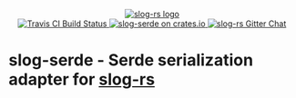 <p align="center">

  <a href="https://github.com/slog-rs/slog">
  <img src="https://cdn.rawgit.com/slog-rs/misc/master/media/slog.svg" alt="slog-rs logo">
  </a>
  <br>

  <a href="https://travis-ci.org/slog-rs/serde">
      <img src="https://img.shields.io/travis/slog-rs/serde/master.svg" alt="Travis CI Build Status">
  </a>

  <a href="https://crates.io/crates/slog-serde">
      <img src="https://img.shields.io/crates/d/slog-serde.svg" alt="slog-serde on crates.io">
  </a>

  <a href="https://gitter.im/slog-rs/slog">
      <img src="https://img.shields.io/gitter/room/slog-rs/slog.svg" alt="slog-rs Gitter Chat">
  </a>
</p>

# slog-serde - Serde serialization adapter for [slog-rs]

[slog-rs]: //github.com/slog-rs/slog
